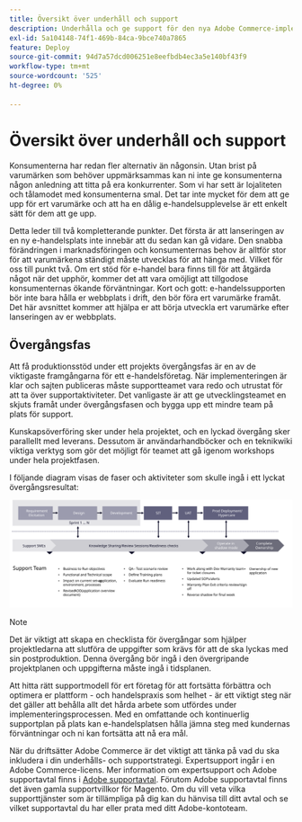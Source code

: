 ```yaml
---
title: Översikt över underhåll och support
description: Underhålla och ge support för den nya Adobe Commerce-implementeringen.
exl-id: 5a104148-74f1-469b-84ca-9bce740a7865
feature: Deploy
source-git-commit: 94d7a57dcd006251e8eefbdb4ec3a5e140bf43f9
workflow-type: tm+mt
source-wordcount: '525'
ht-degree: 0%

---
```


# Översikt över underhåll och support

Konsumenterna har redan fler alternativ än någonsin. Utan brist på varumärken som behöver uppmärksammas kan ni inte ge konsumenterna någon anledning att titta på era konkurrenter. Som vi har sett är lojaliteten och tålamodet med konsumenterna smal. Det tar inte mycket för dem att ge upp för ert varumärke och att ha en dålig e-handelsupplevelse är ett enkelt sätt för dem att ge upp.

Detta leder till två kompletterande punkter. Det första är att lanseringen av en ny e-handelsplats inte innebär att du sedan kan gå vidare. Den snabba förändringen i marknadsföringen och konsumenternas behov är alltför stor för att varumärkena ständigt måste utvecklas för att hänga med. Vilket för oss till punkt två. Om ert stöd för e-handel bara finns till för att åtgärda något när det upphör, kommer det att vara omöjligt att tillgodose konsumenternas ökande förväntningar. Kort och gott: e-handelssupporten bör inte bara hålla er webbplats i drift, den bör föra ert varumärke framåt. Det här avsnittet kommer att hjälpa er att börja utveckla ert varumärke efter lanseringen av er webbplats.

## Övergångsfas

Att få produktionsstöd under ett projekts övergångsfas är en av de viktigaste framgångarna för ett e-handelsföretag. När implementeringen är klar och sajten publiceras måste supportteamet vara redo och utrustat för att ta över supportaktiviteter. Det vanligaste är att ge utvecklingsteamet en skjuts framåt under övergångsfasen och bygga upp ett mindre team på plats för support.

Kunskapsöverföring sker under hela projektet, och en lyckad övergång sker parallellt med leverans. Dessutom är användarhandböcker och en teknikwiki viktiga verktyg som gör det möjligt för teamet att gå igenom workshops under hela projektfasen.

I följande diagram visas de faser och aktiviteter som skulle ingå i ett lyckat övergångsresultat:

![Diagram som visar faser i övergångsprocessen](../../assets/playbooks/transition-diagram.svg)

>[!NOTE]
>
> Det är viktigt att skapa en checklista för övergångar som hjälper projektledarna att slutföra de uppgifter som krävs för att de ska lyckas med sin postproduktion. Denna övergång bör ingå i den övergripande projektplanen och uppgifterna måste ingå i tidsplanen.

Att hitta rätt supportmodell för ert företag för att fortsätta förbättra och optimera er plattform - och handelspraxis som helhet - är ett viktigt steg när det gäller att behålla allt det hårda arbete som utfördes under implementeringsprocessen. Med en omfattande och kontinuerlig supportplan på plats kan e-handelsplatsen hålla jämna steg med kundernas förväntningar och ni kan fortsätta att nå era mål.

När du driftsätter Adobe Commerce är det viktigt att tänka på vad du ska inkludera i din underhålls- och supportstrategi.
Expertsupport ingår i en Adobe Commerce-licens. Mer information om expertsupport och Adobe supportavtal finns i [Adobe supportavtal](https://business.adobe.com/customers/consulting-services/premier-support.html).
Förutom Adobe supportavtal finns det även gamla supportvillkor för Magento. Om du vill veta vilka supporttjänster som är tillämpliga på dig kan du hänvisa till ditt avtal och se vilket supportavtal du har eller prata med ditt Adobe-kontoteam.
